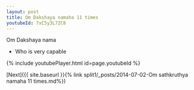 ```yaml
---
layout: post
title: Om Dakshaya namaha 11 times
youtubeId: 7xC5y3L7ZC8
---
```

 
 
Om Dakshaya nama 
 
 -  Who is very capable 
 
  
 
  
 
 
 
 
 
 


{% include youtubePlayer.html id=page.youtubeId %}
 
[Next]({{ site.baseurl }}{% link  split1/_posts/2014-07-02-Om sathkruthya namaha 11 times.md%})
 
